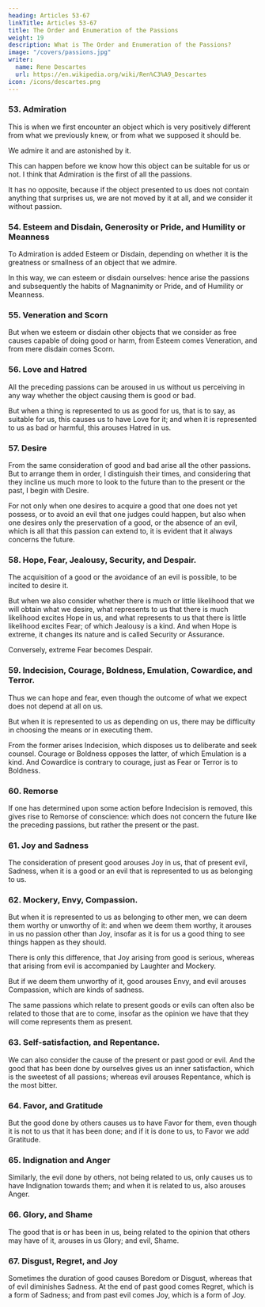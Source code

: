 ```yaml
---
heading: Articles 53-67
linkTitle: Articles 53-67
title: The Order and Enumeration of the Passions
weight: 19
description: What is The Order and Enumeration of the Passions?
image: "/covers/passions.jpg"
writer:
  name: Rene Descartes
  url: https://en.wikipedia.org/wiki/Ren%C3%A9_Descartes
icon: /icons/descartes.png
---
```




### 53. Admiration

This is when we first encounter an object which is very positively different from what we previously knew, or from what we supposed it should be.

<!-- that surprises us and we judge it to be new, or  -->

We admire it and are astonished by it. 

This can happen before we know how this object can be suitable for us or not. I think that Admiration is the first of all the passions.

It has no opposite, because if the object presented to us does not contain anything that surprises us, we are not moved by it at all, and we consider it without passion.


### 54. Esteem and Disdain, Generosity or Pride, and Humility or Meanness

To Admiration is added Esteem or Disdain, depending on whether it is the greatness or smallness of an object that we admire.

In this way, we can esteem or disdain ourselves: hence arise the passions and subsequently the habits of Magnanimity or Pride, and of Humility or Meanness.


### 55. Veneration and Scorn

But when we esteem or disdain other objects that we consider as free causes capable of doing good or harm, from Esteem comes Veneration, and from mere disdain comes Scorn.


### 56. Love and Hatred

All the preceding passions can be aroused in us without us perceiving in any way whether the object causing them is good or bad. 

But when a thing is represented to us as good for us, that is to say, as suitable for us, this causes us to have Love for it; and when it is represented to us as bad or harmful, this arouses Hatred in us.


### 57. Desire

From the same consideration of good and bad arise all the other passions. But to arrange them in order, I distinguish their times, and considering that they incline us much more to look to the future than to the present or the past, I begin with Desire. 

For not only when one desires to acquire a good that one does not yet possess, or to avoid an evil that one judges could happen, but also when one desires only the preservation of a good, or the absence of an evil, which is all that this passion can extend to, it is evident that it always concerns the future.


### 58. Hope, Fear, Jealousy, Security, and Despair.

The acquisition of a good or the avoidance of an evil is possible, to be incited to desire it. 

But when we also consider whether there is much or little likelihood that we will obtain what we desire, what represents to us that there is much likelihood excites Hope in us, and what represents to us that there is little likelihood excites Fear; of which Jealousy is a kind. And when Hope is extreme, it changes its nature and is called Security or Assurance. 

Conversely, extreme Fear becomes Despair.


### 59. Indecision, Courage, Boldness, Emulation, Cowardice, and Terror.

Thus we can hope and fear, even though the outcome of what we expect does not depend at all on us. 

But when it is represented to us as depending on us, there may be difficulty in choosing the means or in executing them. 

From the former arises Indecision, which disposes us to deliberate and seek counsel. Courage or Boldness opposes the latter, of which Emulation is a kind. And Cowardice is contrary to courage, just as Fear or Terror is to Boldness.


### 60. Remorse

If one has determined upon some action before Indecision is removed, this gives rise to Remorse of conscience: which does not concern the future like the preceding passions, but rather the present or the past.


### 61. Joy and Sadness

The consideration of present good arouses Joy in us, that of present evil, Sadness, when it is a good or an evil that is represented to us as belonging to us.


### 62. Mockery, Envy, Compassion.

But when it is represented to us as belonging to other men, we can deem them worthy or unworthy of it: and when we deem them worthy, it arouses in us no passion other than Joy, insofar as it is for us a good thing to see things happen as they should. 

There is only this difference, that Joy arising from good is serious, whereas that arising from evil is accompanied by Laughter and Mockery. 

But if we deem them unworthy of it, good arouses Envy, and evil arouses Compassion, which are kinds of sadness. 

The same passions which relate to present goods or evils can often also be related to those that are to come, insofar as the opinion we have that they will come represents them as present.


### 63. Self-satisfaction, and Repentance.

We can also consider the cause of the present or past good or evil. And the good that has been done by ourselves gives us an inner satisfaction, which is the sweetest of all passions; whereas evil arouses Repentance, which is the most bitter.


### 64. Favor, and Gratitude

But the good done by others causes us to have Favor for them, even though it is not to us that it has been done; and if it is done to us, to Favor we add Gratitude.


### 65. Indignation and Anger

Similarly, the evil done by others, not being related to us, only causes us to have Indignation towards them; and when it is related to us,  also arouses Anger.


### 66. Glory, and Shame

The good that is or has been in us, being related to the opinion that others may have of it, arouses in us Glory; and evil, Shame.


### 67. Disgust, Regret, and Joy

Sometimes the duration of good causes Boredom or Disgust, whereas that of evil diminishes Sadness. At the end of past good comes Regret, which is a form of Sadness; and from past evil comes Joy, which is a form of Joy.

